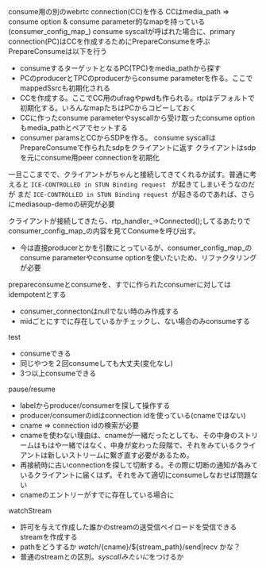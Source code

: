 consume用の別のwebrtc connection(CC)を作る
CCはmedia_path => consume option & consume parameter的なmapを持っている(consumer_config_map_)
consume syscallが呼ばれた場合に、primary connection(PC)はCCを作成するためにPrepareConsumeを呼ぶ
PrepareConsumeは以下を行う
- consumeするターゲットとなるPC(TPC)をmedia_pathから探す
- PCのproducerとTPCのproducerからconsume parameterを作る。ここでmappedSsrcも初期化される
- CCを作成する。ここでCC用のufragやpwdも作られる。rtpはデフォルトで初期化する。いろんなmapたちはPCからコピーしておく
- CCに作ったconsume parameterやsyscallから受け取ったconsume optionもmedia_pathとペアでセットする
- consumer paramsとCCからSDPを作る。
consume syscallはPrepareConsumeで作られたsdpをクライアントに返す
クライアントはsdpを元にconsume用peer connectionを初期化

一旦ここまでで、クライアントがちゃんと接続してきてくれるか試す。普通に考えると `ICE-CONTROLLED in STUN Binding request ` が起きてしまいそうなのだが
まだ `ICE-CONTROLLED in STUN Binding request `が起きるのであれば、さらにmediasoup-demoの研究が必要

クライアントが接続してきたら、rtp_handler_->Connected();してるあたりでconsumer_config_map_の内容を見てConsumeを呼び出す。
- 今は直接producerとかを引数にとっているが、consumer_config_map_のconsume parameterやconsume optionを使いたいため、リファクタリングが必要

prepareconsumeとconsumeを、すでに作られたconsumerに対してはidempotentとする
- consumer_connectonはnullでない時のみ作成する
- midごとにすでに存在しているかチェックし、ない場合のみconsumeする


test
- consumeできる
- 同じやつを２回consumeしても大丈夫(変化なし)
- 3つ以上consumeできる


pause/resume
- labelからproducer/consumerを探して操作する
- producer/consumerのidはconnection idを使っている(cnameではない)
- cname => connection idの検索が必要
- cnameを使わない理由は、cnameが一緒だったとしても、その中身のストリームはもはや一緒ではなく、中身が変わった段階で、それをみているクライアントは新しいストリームに繋ぎ直す必要があるため。
- 再接続時に古いconnectionを探して切断する。その際に切断の通知が各みているクライアントに届くはず。それをみて適切にconsumeしなおせば問題ない
- cnameのエントリーがすでに存在している場合に



watchStream
- 許可を与えて作成した誰かのstreamの送受信ペイロードを受信できるstreamを作成する
- pathをどうするか $watch/${cname}/${stream_path}/send|recv かな？
- 普通のstreamとの区別。$syscallみたいに$をつけるか